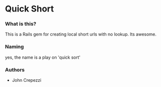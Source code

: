 # Quick Short

### What is this?

This is a Rails gem for creating local short urls with no lookup.
Its awesome.

### Naming

yes, the name is a play on 'quick sort'

### Authors

* John Crepezzi

